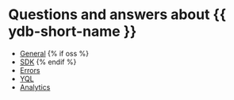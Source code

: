 # Questions and answers about {{ ydb-short-name }}

* [General](../common.md)
{% if oss %}
* [SDK](../sdk.md)
{% endif %}
* [Errors](../errors.md)
* [YQL](../yql.md)
* [Analytics](../analytics.md)

